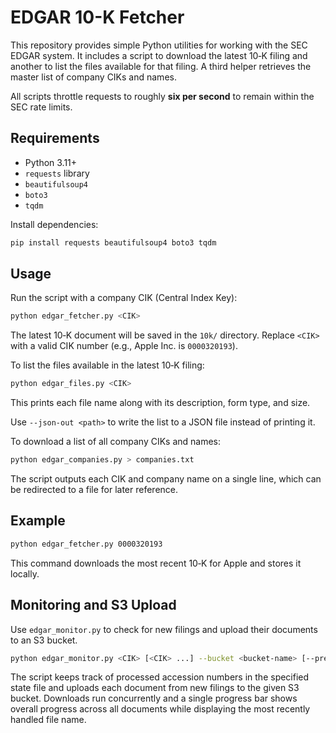 # EDGAR 10-K Fetcher

This repository provides simple Python utilities for working with the SEC EDGAR system.  It includes a script to download the latest 10‑K filing and another to list the files available for that filing.  A third helper retrieves the master list of company CIKs and names.

All scripts throttle requests to roughly **six per second** to remain within the SEC rate limits.

## Requirements

- Python 3.11+
- `requests` library
- `beautifulsoup4`
- `boto3`
- `tqdm`

Install dependencies:

```bash
pip install requests beautifulsoup4 boto3 tqdm
```

## Usage

Run the script with a company CIK (Central Index Key):

```bash
python edgar_fetcher.py <CIK>
```

The latest 10‑K document will be saved in the `10k/` directory. Replace `<CIK>` with a valid CIK number (e.g., Apple Inc. is `0000320193`).

To list the files available in the latest 10‑K filing:

```bash
python edgar_files.py <CIK>
```
This prints each file name along with its description, form type, and size.

Use `--json-out <path>` to write the list to a JSON file instead of printing it.

To download a list of all company CIKs and names:

```bash
python edgar_companies.py > companies.txt
```

The script outputs each CIK and company name on a single line, which can be
redirected to a file for later reference.

## Example

```bash
python edgar_fetcher.py 0000320193
```

This command downloads the most recent 10‑K for Apple and stores it locally.

## Monitoring and S3 Upload

Use `edgar_monitor.py` to check for new filings and upload their documents to an S3 bucket.

```bash
python edgar_monitor.py <CIK> [<CIK> ...] --bucket <bucket-name> [--prefix path/] [--state state.json]
```

The script keeps track of processed accession numbers in the specified state file and uploads each document from new filings to the given S3 bucket.
Downloads run concurrently and a single progress bar shows overall progress across all documents while displaying the most recently handled file name.
